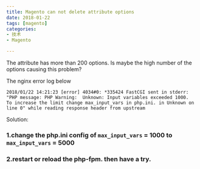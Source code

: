 ```yaml
---
title: Magento can not delete attribute options
date: 2018-01-22
tags: [magento]
categories:
- 技术
- Magento

---
```


The attribute has more than 200 options.  Is maybe the high number of the options causing this problem?

The nginx error log below 
```
2018/01/22 14:21:23 [error] 4034#0: *335424 FastCGI sent in stderr: "PHP message: PHP Warning:  Unknown: Input variables exceeded 1000. 
To increase the limit change max_input_vars in php.ini. in Unknown on line 0" while reading response header from upstream

```

<!--more-->

Solution:

### 1.change the php.ini config of `max_input_vars` = 1000 to  `max_input_vars` = 5000


### 2.restart or reload the php-fpm. then have a try.

